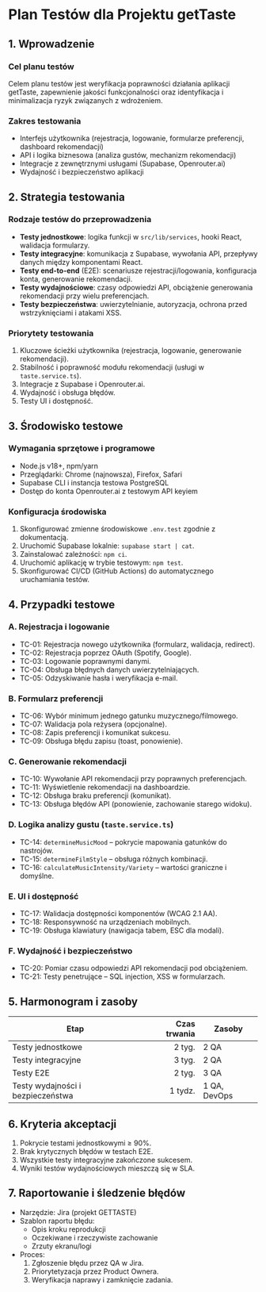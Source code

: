 # Plan Testów dla Projektu getTaste

## 1. Wprowadzenie

### Cel planu testów
Celem planu testów jest weryfikacja poprawności działania aplikacji getTaste, zapewnienie jakości funkcjonalności oraz identyfikacja i minimalizacja ryzyk związanych z wdrożeniem.

### Zakres testowania
- Interfejs użytkownika (rejestracja, logowanie, formularze preferencji, dashboard rekomendacji)
- API i logika biznesowa (analiza gustów, mechanizm rekomendacji)
- Integracje z zewnętrznymi usługami (Supabase, Openrouter.ai)
- Wydajność i bezpieczeństwo aplikacji

## 2. Strategia testowania

### Rodzaje testów do przeprowadzenia
- **Testy jednostkowe**: logika funkcji w `src/lib/services`, hooki React, walidacja formularzy.
- **Testy integracyjne**: komunikacja z Supabase, wywołania API, przepływy danych między komponentami React.
- **Testy end-to-end** (E2E): scenariusze rejestracji/logowania, konfiguracja konta, generowanie rekomendacji.
- **Testy wydajnościowe**: czasy odpowiedzi API, obciążenie generowania rekomendacji przy wielu preferencjach.
- **Testy bezpieczeństwa**: uwierzytelnianie, autoryzacja, ochrona przed wstrzyknięciami i atakami XSS.

### Priorytety testowania
1. Kluczowe ścieżki użytkownika (rejestracja, logowanie, generowanie rekomendacji).
2. Stabilność i poprawność modułu rekomendacji (usługi w `taste.service.ts`).
3. Integracje z Supabase i Openrouter.ai.
4. Wydajność i obsługa błędów.
5. Testy UI i dostępność.

## 3. Środowisko testowe

### Wymagania sprzętowe i programowe
- Node.js v18+, npm/yarn
- Przeglądarki: Chrome (najnowsza), Firefox, Safari
- Supabase CLI i instancja testowa PostgreSQL
- Dostęp do konta Openrouter.ai z testowym API keyiem

### Konfiguracja środowiska
1. Skonfigurować zmienne środowiskowe `.env.test` zgodnie z dokumentacją.
2. Uruchomić Supabase lokalnie: `supabase start | cat`.
3. Zainstalować zależności: `npm ci`.
4. Uruchomić aplikację w trybie testowym: `npm test`.
5. Skonfigurować CI/CD (GitHub Actions) do automatycznego uruchamiania testów.

## 4. Przypadki testowe

### A. Rejestracja i logowanie
- TC-01: Rejestracja nowego użytkownika (formularz, walidacja, redirect).
- TC-02: Rejestracja poprzez OAuth (Spotify, Google).
- TC-03: Logowanie poprawnymi danymi.
- TC-04: Obsługa błędnych danych uwierzytelniających.
- TC-05: Odzyskiwanie hasła i weryfikacja e-mail.

### B. Formularz preferencji
- TC-06: Wybór minimum jednego gatunku muzycznego/filmowego.
- TC-07: Walidacja pola reżysera (opcjonalne).
- TC-08: Zapis preferencji i komunikat sukcesu.
- TC-09: Obsługa błędu zapisu (toast, ponowienie).

### C. Generowanie rekomendacji
- TC-10: Wywołanie API rekomendacji przy poprawnych preferencjach.
- TC-11: Wyświetlenie rekomendacji na dashboardzie.
- TC-12: Obsługa braku preferencji (komunikat).
- TC-13: Obsługa błędów API (ponowienie, zachowanie starego widoku).

### D. Logika analizy gustu (`taste.service.ts`)
- TC-14: `determineMusicMood` – pokrycie mapowania gatunków do nastrojów.
- TC-15: `determineFilmStyle` – obsługa różnych kombinacji.
- TC-16: `calculateMusicIntensity/Variety` – wartości graniczne i domyślne.

### E. UI i dostępność
- TC-17: Walidacja dostępności komponentów (WCAG 2.1 AA).
- TC-18: Responsywność na urządzeniach mobilnych.
- TC-19: Obsługa klawiatury (nawigacja tabem, ESC dla modali).

### F. Wydajność i bezpieczeństwo
- TC-20: Pomiar czasu odpowiedzi API rekomendacji pod obciążeniem.
- TC-21: Testy penetrujące – SQL injection, XSS w formularzach.

## 5. Harmonogram i zasoby

| Etap                         | Czas trwania | Zasoby           |
|------------------------------|-------------:|------------------|
| Testy jednostkowe            |       2 tyg. | 2 QA             |
| Testy integracyjne           |       3 tyg. | 2 QA             |
| Testy E2E                     |       2 tyg. | 3 QA             |
| Testy wydajności i bezpieczeństwa | 1 tydz.  | 1 QA, DevOps     |

## 6. Kryteria akceptacji

1. Pokrycie testami jednostkowymi ≥ 90%.
2. Brak krytycznych błędów w testach E2E.
3. Wszystkie testy integracyjne zakończone sukcesem.
4. Wyniki testów wydajnościowych mieszczą się w SLA.

## 7. Raportowanie i śledzenie błędów

- Narzędzie: Jira (projekt GETTASTE)
- Szablon raportu błędu:
  - Opis kroku reprodukcji
  - Oczekiwane i rzeczywiste zachowanie
  - Zrzuty ekranu/logi
- Proces:
  1. Zgłoszenie błędu przez QA w Jira.
  2. Priorytetyzacja przez Product Ownera.
  3. Weryfikacja naprawy i zamknięcie zadania.